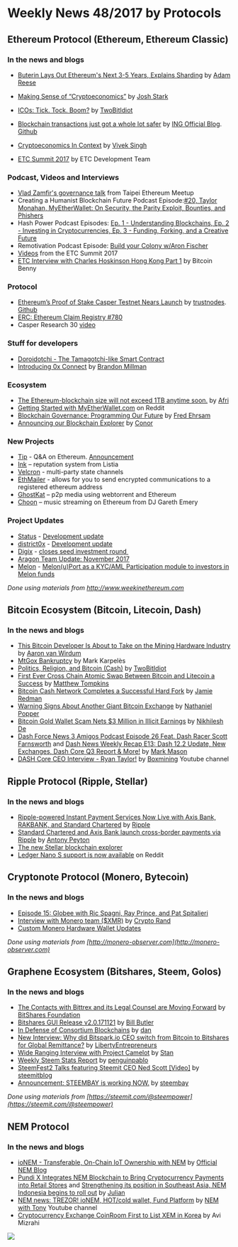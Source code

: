 # Weekly News 48/2017 by Protocols
## Ethereum Protocol (Ethereum, Ethereum Classic)
### In the news and blogs

* [Buterin Lays Out Ethereum's Next 3-5 Years, Explains Sharding](https://www.ethnews.com/buterin-lays-out-ethereums-next-3-5-years-explains-sharding) by [Adam Reese](https://www.ethnews.com/author/adam-reese)

* [Making Sense of “Cryptoeconomics”](https://hackernoon.com/making-sense-of-cryptoeconomics-5edea77e4e8d) by [Josh Stark](https://hackernoon.com/@jjmstark)
* [ICOs: Tick. Tock. Boom?](https://medium.com/@twobitidiot/icos-tick-tock-boom-5682220ee6c5) by [TwoBitIdiot](https://medium.com/@twobitidiot/icos-tick-tock-boom-5682220ee6c5)
* [Blockchain transactions just got a whole lot safer](https://www.ing.com/Newsroom/All-news/Blockchain-transactions-just-got-a-whole-lot-safer.htm) by [ING Official Blog](https://www.ing.com/). [Github](https://github.com/ing-bank/zkrangeproof)
* [Cryptoeconomics In Context](https://hackernoon.com/cryptoeconomics-in-context-6435ad6839be) by [Vivek Singh](https://hackernoon.com/@vivek.m.singh)
* [ETC Summit 2017](https://www.etcdevteam.com/blog/articles/etcsummit-2017.html) by ETC Development Team

### Podcast, Videos and Interviews
* [Vlad Zamfir's governance talk](https://www.youtube.com/watch?v=9RtSod8EXn4&feature=youtu.be&t=9218) from Taipei Ethereum Meetup  
* Creating a Humanist Blockchain Future Podcast Episode:[#20, Taylor Monahan, MyEtherWallet: On Security, the Parity Exploit, Bounties, and Phishers](https://medium.com/@RhysLindmark/20-taylor-monahan-myetherwallet-on-security-the-parity-exploit-bounties-and-phishers-4860b54fcc3f) 
* Hash Power Podcast Episodes: [Ep. 1 - Understanding Blockchains, Ep. 2 - Investing in Cryptocurrencies, Ep. 3 - Funding, Forking, and a Creative Future](http://investorfieldguide.com/hashpower/)
* Remotivation Podcast Episode: [Build your Colony w/Aron Fischer](https://soundcloud.com/user-995479639/build-your-colony-waron-fischer)
* [Videos](https://etcsummit.com/resources/?utm_content=bufferdb080&utm_medium=social&utm_source=twitter.com&utm_campaign=buffer) from the ETC Summit 2017
* [ETC Interview with Charles Hoskinson Hong Kong Part 1](https://www.youtube.com/watch?v=1-Xkw8an2Wc&utm_content=buffer751ab&utm_medium=social&utm_source=twitter.com&utm_campaign=buffer) by Bitcoin Benny

### Protocol
* [Ethereum’s Proof of Stake Casper Testnet Nears Launch](http://www.trustnodes.com/2017/11/28/ethereums-proof-stake-casper-testnet-nears-launch) by [trustnodes](trustnodes.com). [Github](https://github.com/ethereum/casper)
* [ERC: Ethereum Claim Registry #780](https://github.com/ethereum/EIPs/issues/780)
* Casper Research 30 [video](https://www.youtube.com/watch?v=f4Wzsz8zMPM) 

### Stuff for developers
* [Doroidotchi - The Tamagotchi-like Smart Contract](http://www.genesisbloc.com/doroidotchi-the-tamagotchi-smart-contract/)
* [Introducing 0x Connect](https://blog.0xproject.com/introducing-0x-connect-67471fb45c94) by [Brandon Millman](https://blog.0xproject.com/@bchillman) 

### Ecosystem
* [The Ethereum-blockchain size will not exceed 1TB anytime soon.](https://dev.to/5chdn/the-ethereum-blockchain-size-will-not-exceed-1tb-anytime-soon-58a) by [Afri](https://dev.to/5chdn)
* [Getting Started with MyEtherWallet.com](https://www.reddit.com/r/ethereum/comments/7ggc0c/getting_started_with_myetherwalletcom/) on Reddit
* [Blockchain Governance: Programming Our Future](https://medium.com/@FEhrsam/blockchain-governance-programming-our-future-c3bfe30f2d74) by [Fred Ehrsam](https://medium.com/@FEhrsam)
* [Announcing our Blockchain Explorer](https://medium.com/blk-io/announcing-our-blockchain-explorer-ad9ef47cc3e0) by [Conor](https://medium.com/@conors10)

### New Projects
* [Tip](https://www.producthunt.com/upcoming/tip-2) - Q&A on Ethereum. [Announcement](https://hackernoon.com/announcing-tip-q-a-on-the-blockchain-9a32bb99ab03)
* [Ink](https://paywithink.com/) – reputation system from Listia 
* [Velcron](https://velcron.io/) - multi-party state channels
* [EthMailer](http://ethmailer.com/) - allows for you to send encrypted communications to a registered ethereum address
* [GhostKat](https://github.com/GhostKatIII/GhostKat) – p2p media using webtorrent and Ethereum 
* [Choon](https://www.choon.co/) – music streaming on Ethereum from DJ Gareth Emery

### Project Updates
* [Status](https://status.im/) - [Development update](https://blog.status.im/status-development-update-for-the-24th-to-the-30th-of-november-2e08df604164)
* [district0x](https://district0x.io/) - [Development update](https://blog.district0x.io/district0x-dev-update-november-28th-2017-47823795804b)
* [Digix](https://digix.global/dgd/) - [closes​ ​seed investment​ ​round​ ​](http://archive.is/ETV46#selection-311.24-311.59)
* [Aragon Team Update: November 2017](https://blog.aragon.one/aragon-team-update-november-2017-dd2fdd937d92)
* [Melon](https://melonport.com/) - [Melon(u)Port as a KYC/AML Participation module to investors in Melon funds](https://medium.com/melonport-blog/melon-u-port-as-a-kyc-aml-participation-module-to-investors-in-melon-funds-c029890c9011)

*Done using materials from http://www.weekinethereum.com*

## Bitcoin Ecosystem (Bitcoin, Litecoin, Dash)
### In the news and blogs
* [This Bitcoin Developer Is About to Take on the Mining Hardware Industry](https://bitcoinmagazine.com/articles/bitcoin-developer-about-take-mining-hardware-industry/) by [Aaron van Wirdum](https://bitcoinmagazine.com/authors/aaron-van-wirdum/)
* [MtGox Bankruptcy](https://blog.magicaltux.net/article/MtGox-Bankruptcy) by Mark Karpelès
* [Politics, Religion, and Bitcoin (Cash)](https://medium.com/@twobitidiot/politics-religion-and-bitcoin-cash-51c28af59f53) by [
TwoBitIdiot](https://medium.com/@twobitidiot/icos-tick-tock-boom-5682220ee6c5)
* [First Ever Cross Chain Atomic Swap Between Bitcoin and Litecoin a Success](http://bitcoinist.com/first-ever-cross-chain-atomic-swap-between-bitcoin-and-litecoin-has-now-taken-place/) by [Matthew Tompkins](http://bitcoinist.com/author/mattstompkins/)
*  [Bitcoin Cash Network Completes a Successful Hard Fork](https://news.bitcoin.com/bitcoin-cash-network-completes-a-successful-hard-fork/) by [Jamie Redman](https://news.bitcoin.com/author/jamieredman/)
*  [Warning Signs About Another Giant Bitcoin Exchange](https://www.nytimes.com/2017/11/21/technology/bitcoin-bitfinex-tether.html) by [Nathaniel Popper](https://www.nytimes.com/by/nathaniel-popper)
* [Bitcoin Gold Wallet Scam Nets $3 Million in Illicit Earnings](https://www.coindesk.com/bitcoin-gold-wallet-scam-nets-3-million-illicit-earnings/) by [Nikhilesh De](https://www.coindesk.com/author/nikde/)
* [Dash Force News 3 Amigos Podcast Episode 26 Feat. Dash Racer Scott Farnsworth](https://www.dashforcenews.com/dash-force-news-3-amigos-podcast-episode-26/) and [Dash News Weekly Recap E13: Dash 12.2 Update, New Exchanges, Dash Core Q3 Report & More!](https://www.dashforcenews.com/dash-news-weekly-recap-e13-%F0%9F%93%88%F0%9F%9A%80%F0%9F%91%80-dash-12-2-update-new-exchanges-dash-core-q3-report/) by [Mark Mason](https://www.dashforcenews.com/author/markm/)
* [DASH Core CEO Interview - Ryan Taylor!](https://www.youtube.com/watch?v=4chQrvNF5lg) by [Boxmining](https://www.youtube.com/channel/UCxODjeUwZHk3p-7TU-IsDOA) Youtube channel

## Ripple Protocol (Ripple, Stellar)
### In the news and blogs
* [Ripple-powered Instant Payment Services Now Live with Axis Bank, RAKBANK, and Standard Chartered](https://ripple.com/insights/ripple-powered-instant-payment-services-now-live-axis-bank-rakbank-standard-chartered/) by [Ripple](https://ripple.com)
* [Standard Chartered and Axis Bank launch cross-border payments via Ripple](http://www.bankingtech.com/1076942/standard-chartered-and-axis-bank-launch-cross-border-payments-via-ripple/) by [Antony Peyton](http://www.bankingtech.com/author/antonypeyton/)
* [The new Stellar blockchain explorer](https://stellar.expert/explorer/)
* [Ledger Nano S support is now available](https://www.reddit.com/r/Stellar/comments/7erjzx/ledger_nano_s_support_is_now_available/) on Reddit

## Cryptonote Protocol (Monero, Bytecoin)
### In the news and blogs
* [Episode 15: Globee with Ric Spagni, Ray Prince, and Pat Spitalieri](https://moneromonitor.com/episodes/2017-11-16-Episode-015.html)
* [Interview with Monero team ($XMR)](https://medium.com/@cryptorand/interview-with-monero-team-xmr-9c94e56ad912) by [Crypto Rand](https://medium.com/@cryptorand)
* [Custom Monero Hardware Wallet Updates](https://www.reddit.com/r/Monero/comments/7cbwj8/custom_monero_hardware_wallet_updates/)

*Done using materials from [http://monero-observer.com](http://monero-observer.com)* 

## Graphene Ecosystem (Bitshares, Steem, Golos)
### In the news and blogs
* [The Contacts with Bittrex and its Legal Counsel are Moving Forward](https://steemit.com/bitshares/@bitshares.fdn/the-contacts-with-bittrex-and-its-legal-counsel-are-moving-forward) by [BitShares Foundation](https://steemit.com/@bitshares.fdn)
* [Bitshares GUI Release v2.0.171121](https://steemit.com/bitshares/@billbutler/bitshares-gui-release-v2-0-171121) by [Bill Butler](https://steemit.com/@billbutler)
* [In Defense of Consortium Blockchains](https://steemit.com/eos/@dan/in-defense-of-consortium-blockchains) by [dan](https://steemit.com/@dan)
* [New Interview: Why did Bitspark.io CEO switch from Bitcoin to Bitshares for Global Remittance?](https://steemit.com/bitshares/@libertyepodcast/new-interview-why-did-bitspark-io-ceo-dump-bitcoin-for-bitshares-in-his-remittance-company) by [LibertyEntrepreneurs](https://steemit.com/@libertyepodcast)
* [Wide Ranging Interview with Project Camelot](https://steemit.com/bitshares/@stan/wide-ranging-interview-with-project-camelot) by [Stan](https://steemit.com/@stan)
* [Weekly Steem Stats Report](https://steemit.com/steemit/@penguinpablo/weekly-steem-stats-report-monday-november-20-2017) by [penguinpablo](https://steemit.com/@penguinpablo)
* [SteemFest2 Talks featuring Steemit CEO Ned Scott [Video]](https://steemit.com/steemit/@steemitblog/steemfest2-talks-featuring-steemit-ceo-ned-scott-video) by [steemitblog](https://steemit.com/@steemitblog)
* [Announcement: STEEMBAY is working NOW.](https://steemit.com/auction/@steembay/announcement-steembay-is-working-now) by [steembay](https://steemit.com/@steembay)

*Done using materials from [https://steemit.com/@steempower](https://steemit.com/@steempower)*

## NEM Protocol
### In the news and blogs
* [ioNEM - Transferable, On-Chain IoT Ownership with NEM](https://blog.nem.io/ionem/) by [Official NEM Blog](https://blog.nem.io)
* [Pundi X Integrates NEM Blockchain to Bring Cryptocurrency Payments into Retail Stores](https://nemflash.io/pundi-integrates-nem-blockchain-bring-cryptocurrency-payments-retail-stores/) and [Strengthening its position in Southeast Asia, NEM Indonesia begins to roll out](https://nemflash.io/strengthening-position-southeast-asia-nem-indonesia-begins-roll/) by [Julian](https://nemflash.io/author/brainofmasses/)
* [NEM news: TREZOR! ioNEM, HOT/cold wallet, Fund Platform](https://www.youtube.com/watch?v=kqoexhjs7Hc&feature=youtu.be) by [NEM with Tony](https://www.youtube.com/channel/UC1rMoMdDtHTXXfRg_iR-QJQ) Youtube channel
* [Cryptocurrency Exchange CoinRoom First to List XEM in Korea](https://www.financemagnates.com/cryptocurrency/exchange/cryptocurrency-exchange-coinroom-first-list-xem-korea/) by Avi Mizrahi 

[![](https://steemitimages.com/DQmdkWT6cCPVYNzZASwHD3WZ5hKpHQv7927MvBt8wRYDDEC/image.png)](http://company.cyber.fund/#newsletter)
